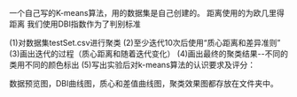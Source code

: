 一个自己写的K-means算法，用的数据集是自己创建的。
距离使用的为欧几里得距离
我们使用DBI指数作为了判别标准

(1)对数据集testSet.csv进行聚类
(2)至少迭代10次后使用“质心距离和差异准则”
(3)画出迭代的过程（质心距离和随着迭代变化）
(4)画出最终的聚类结果--不同的类用不同的颜色标出
(5)写出实验后对k-means算法的认识要求及评分：

数据预览图，DBI曲线图，质心和差值曲线图，聚类效果图都存放在文件夹中。
